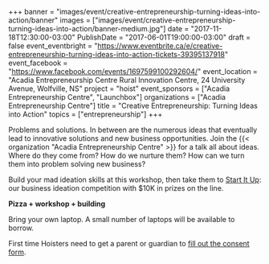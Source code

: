 +++
banner = "images/event/creative-entrepreneurship-turning-ideas-into-action/banner"
images = ["images/event/creative-entrepreneurship-turning-ideas-into-action/banner-medium.jpg"]
date = "2017-11-18T12:30:00-03:00"
PublishDate = "2017-06-01T19:00:00-03:00"
draft = false
event_eventbright = "https://www.eventbrite.ca/e/creative-entrepreneurship-turning-ideas-into-action-tickets-39395137918"
event_facebook = "https://www.facebook.com/events/1697599100292604/"
event_location = "Acadia Entrepreneurship Centre Rural Innovation Centre, 24 University Avenue, Wolfville, NS"
project = "hoist"
event_sponsors = ["Acadia Entrepreneurship Centre", "Launchbox"]
organizations = ["Acadia Entrepreneurship Centre"]
title = "Creative Entrepreneurship: Turning Ideas into Action"
topics = ["entrepreneurship"]
+++

Problems and solutions.  In between are the numerous ideas that eventually lead to innovative solutions and new business opportunities.  Join the  {{< organization "Acadia Entrepreneurship Centre" >}} for a talk all about ideas.  Where do they come from?  How do we nurture them?  How can we turn them into problem solving new business? 

Build your mad ideation skills at this workshop, then take them to <a href="http://www.startituplaunchbox.com/">Start It Up</a>: our business ideation competition with $10K in prizes on the line.


**Pizza + workshop + building**


Bring your own laptop. A small number of laptops will be available to borrow. 

First time Hoisters need to get a parent or guardian to <a href="https://form.jotform.ca/71164477795267">fill out the consent form</a>.
